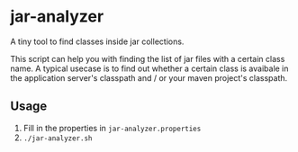 # jar-analyzer
A tiny tool to find classes inside jar collections.

This script can help you with finding the list of jar files with a certain class name. A typical usecase is to find out whether a certain class is avaibale in the application server's classpath and / or your maven project's classpath.

## Usage

1. Fill in the properties in `jar-analyzer.properties`
2. `./jar-analyzer.sh`

